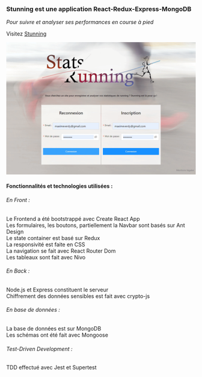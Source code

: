 ### Stunning est une application React-Redux-Express-MongoDB  
  
*Pour suivre et analyser ses performances en course à pied*  
  
Visitez [Stunning](https://stunning-site.herokuapp.com/)  

![sreenshot](./public/screenshot.gif)
  

#### Fonctionnalités et technologies utilisées :  
  
###### En Front :
Le Frontend a été bootstrappé avec Create React App  
Les formulaires, les boutons, partiellement la Navbar sont basés sur Ant Design  
Le state container est basé sur Redux  
La responsivité est faite en CSS  
La navigation se fait avec React Router Dom  
Les tableaux sont fait avec Nivo
  
###### En Back :
Node.js et Express constituent le serveur  
Chiffrement des données sensibles est fait avec crypto-js  

###### En base de données :
La base de données est sur MongoDB  
Les schémas ont été fait avec Mongoose  

###### Test-Driven Development :
TDD effectué avec Jest et Supertest